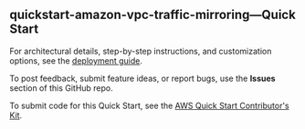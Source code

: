
## quickstart-amazon-vpc-traffic-mirroring—Quick Start

For architectural details, step-by-step instructions, and customization options, see the [deployment guide](https://aws-quickstart.github.io/quickstart-amazon-vpc-traffic-mirroring/).

To post feedback, submit feature ideas, or report bugs, use the **Issues** section of this GitHub repo. 

To submit code for this Quick Start, see the [AWS Quick Start Contributor's Kit](https://aws-quickstart.github.io/).